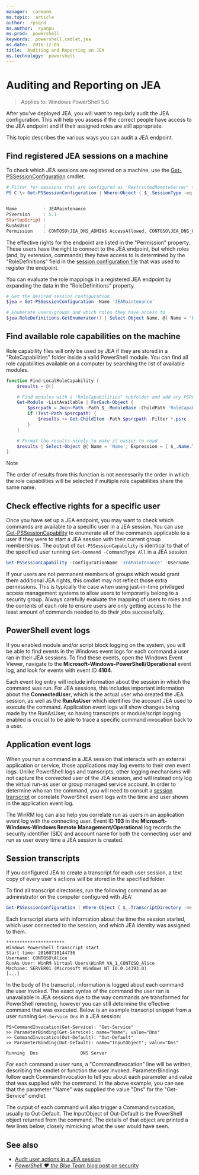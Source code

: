 ```yaml
---
manager:  carmonm
ms.topic:  article
author:  rpsqrd
ms.author:  ryanpu
ms.prod:  powershell
keywords:  powershell,cmdlet,jea
ms.date:  2016-12-05
title:  Auditing and Reporting on JEA
ms.technology:  powershell
---
```


# Auditing and Reporting on JEA

> Applies to: Windows PowerShell 5.0

After you've deployed JEA, you will want to regularly audit the JEA configuration.
This will help you assess if the correct people have access to the JEA endpoint and if their assigned roles are still appropriate.

This topic describes the various ways you can audit a JEA endpoint.

## Find registered JEA sessions on a machine

To check which JEA sessions are registered on a machine, use the [Get-PSSessionConfiguration](https://msdn.microsoft.com/en-us/powershell/reference/5.1/microsoft.powershell.core/get-pssessionconfiguration) cmdlet.

```powershell
# Filter for sessions that are configured as 'RestrictedRemoteServer' to find JEA-like session configurations
PS C:\> Get-PSSessionConfiguration | Where-Object { $_.SessionType -eq 'RestrictedRemoteServer' }


Name          : JEAMaintenance
PSVersion     : 5.1
StartupScript :
RunAsUser     :
Permission    : CONTOSO\JEA_DNS_ADMINS AccessAllowed, CONTOSO\JEA_DNS_OPERATORS AccessAllowed, CONTOSO\JEA_DNS_AUDITORS AccessAllowed
```

The effective rights for the endpoint are listed in the "Permission" property.
These users have the right to connect to the JEA endpoint, but which roles (and, by extension, commands) they have access to is determined by the "RoleDefinitions" field in the [session configuration file](session-configurations.md) that was used to register the endpoint.

You can evaluate the role mappings in a registered JEA endpoint by expanding the data in the "RoleDefinitions" property.

```powershell
# Get the desired session configuration
$jea = Get-PSSessionConfiguration -Name 'JEAMaintenance'

# Enumerate users/groups and which roles they have access to
$jea.RoleDefinitions.GetEnumerator() | Select-Object Name, @{ Name = 'Role Capabilities'; Expression = { $_.Value.RoleCapabilities } }
```

## Find available role capabilities on the machine

Role capability files will only be used by JEA if they are stored in a "RoleCapabilities" folder inside a valid PowerShell module.
You can find all role capabilities available on a computer by searching the list of available modules.

```powershell
function Find-LocalRoleCapability {
    $results = @()

    # Find modules with a "RoleCapabilities" subfolder and add any PSRC files to the result set
    Get-Module -ListAvailable | ForEach-Object {
        $psrcpath = Join-Path -Path $_.ModuleBase -ChildPath 'RoleCapabilities'
        if (Test-Path $psrcpath) {
            $results += Get-ChildItem -Path $psrcpath -Filter *.psrc
        }
    }

    # Format the results nicely to make it easier to read
    $results | Select-Object @{ Name = 'Name'; Expression = { $_.Name.TrimEnd('.psrc') }}, @{ Name = 'Path'; Expression = { $_.FullName }} | Sort-Object Name
}
```

> [!NOTE]
> The order of results from this function is not necessarily the order in which the role capabilities will be selected if multiple role capabilities share the same name.

## Check effective rights for a specific user

Once you have set up a JEA endpoint, you may want to check which commands are available to a specific user in a JEA session.
You can use [Get-PSSessionCapability](https://msdn.microsoft.com/powershell/reference/5.1/microsoft.powershell.core/Get-PSSessionCapability) to enumerate all of the commands applicable to a user if they were to start a JEA session with their current group memberships.
The output of `Get-PSSessionCapability` is identical to that of the specified user running `Get-Command -CommandType All` in a JEA session.

```powershell
Get-PSSessionCapability -ConfigurationName 'JEAMaintenance' -Username 'CONTOSO\Alice'
```

If your users are not permanent members of groups which would grant them additional JEA rights, this cmdlet may not reflect those extra permissions.
This is typically the case when using just-in-time privileged access management systems to allow users to temporarily belong to a security group.
Always carefully evaluate the mapping of users to roles and the contents of each role to ensure users are only getting access to the least amount of commands needed to do their jobs successfully.

## PowerShell event logs

If you enabled module and/or script block logging on the system, you will be able to find events in the Windows event logs for each command a user ran in their JEA sessions.
To find these events, open the Windows Event Viewer, navigate to the **Microsoft-Windows-PowerShell/Operational** event log, and look for events with event ID **4104**.

Each event log entry will include information about the session in which the command was run.
For JEA sessions, this includes important information about the **ConnectedUser**, which is the actual user who created the JEA session, as well as the **RunAsUser** which identifies the account JEA used to execute the command.
Application event logs will show changes being made by the RunAsUser, so having transcripts or module/script logging enabled is crucial to be able to trace a specific command invocation back to a user.

## Application event logs

When you run a command in a JEA session that interacts with an external application or service, those applications may log events to their own event logs.
Unlike PowerShell logs and transcripts, other logging mechanisms will not capture the connected user of the JEA session, and will instead only log the virtual run-as user or group managed service account.
In order to determine who ran the command, you will need to consult a [session transcript](#session-transcripts) or correlate PowerShell event logs with the time and user shown in the application event log.

The WinRM log can also help you correlate run as users in an application event log with the connecting user.
Event ID **193** in the **Microsoft-Windows-Windows Remote Management/Operational** log records the security identifier (SID) and account name for both the connecting user and run as user every time a JEA session is created.

## Session transcripts

If you configured JEA to create a transcript for each user session, a text copy of every user's actions will be stored in the specified folder.

To find all transcript directories, run the following command as an administrator on the computer configured with JEA:

```powershell
Get-PSSessionConfiguration | Where-Object { $_.TranscriptDirectory -ne $null } | Format-Table Name, TranscriptDirectory
```

Each transcript starts with information about the time the session started, which user connected to the session, and which JEA identity was assigned to them.

```
**********************
Windows PowerShell transcript start
Start time: 20160710144736
Username: CONTOSO\Alice
RunAs User: WinRM Virtual Users\WinRM VA_1_CONTOSO_Alice
Machine: SERVER01 (Microsoft Windows NT 10.0.14393.0)
[...]
```

In the body of the transcript, information is logged about each command the user invoked.
The exact syntax of the command the user ran is unavailable in JEA sessions due to the way commands are transformed for PowerShell remoting, however you can still determine the effective command that was executed.
Below is an example transcript snippet from a user running `Get-Service Dns` in a JEA session:

```
PS>CommandInvocation(Get-Service): "Get-Service"
>> ParameterBinding(Get-Service): name="Name"; value="Dns"
>> CommandInvocation(Out-Default): "Out-Default"
>> ParameterBinding(Out-Default): name="InputObject"; value="Dns"

Running  Dns                DNS Server
```

For each command a user runs, a "CommandInvocation" line will be written, describing the cmdlet or function the user invoked.
ParameterBindings follow each CommandInvocation to tell you about each parameter and value that was supplied with the command.
In the above example, you can see that the parameter "Name" was supplied the value "Dns" for the "Get-Service" cmdlet.

The output of each command will also trigger a CommandInvocation, usually to Out-Default. 
The InputObject of Out-Default is the PowerShell object returned from the command.
The details of that object are printed a few lines below, closely mimicking what the user would have seen.

## See also

- [Audit user actions in a JEA session](audit-and-report.md)
- [*PowerShell ♥ the Blue Team* blog post on security](https://blogs.msdn.microsoft.com/powershell/2015/06/09/powershell-the-blue-team/)